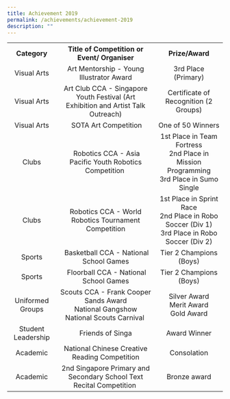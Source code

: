 ```yaml
---
title: Achievement 2019
permalink: /achievements/achievement-2019
description: ""
---
```

<table>
<tbody>
<tr>
<th style="text-align: center;">Category</th>
<th style="text-align: center;">Title of Competition or Event/ Organiser</th>
<th style="text-align: center;">Prize/Award</th>
</tr>
<tr>
<td style="text-align: center;">Visual Arts</td>
<td style="text-align: center;">Art Mentorship - Young Illustrator Award</td>
<td style="text-align: center;">3rd Place (Primary)</td>
</tr>
<tr>
<td style="text-align: center;">Visual Arts</td>
<td style="text-align: center;">Art Club CCA - Singapore Youth Festival (Art Exhibition and Artist Talk Outreach)</td>
<td style="text-align: center;">Certificate of Recognition (2 Groups)</td>
</tr>
<tr>
<td style="text-align: center;">Visual Arts</td>
<td style="text-align: center;">&nbsp;SOTA Art Competition</td>
<td style="text-align: center;">One of 50 Winners</td>
</tr>
<tr>
<td style="text-align: center;">Clubs</td>
<td style="text-align: center;">&nbsp;Robotics CCA - Asia Pacific Youth Robotics Competition&nbsp;</td>
<td style="text-align: center;">1st Place in Team Fortress<br />2nd Place in Mission Programming<br />3rd Place in Sumo Single</td>
</tr>
<tr>
<td style="text-align: center;">Clubs</td>
<td style="text-align: center;">Robotics CCA - World Robotics Tournament Competition</td>
<td style="text-align: center;">1st Place in Sprint Race<br />2nd Place in Robo Soccer (Div 1)<br />3rd Place in Robo Soccer (Div 2)</td>
</tr>
<tr>
<td style="text-align: center;">Sports</td>
<td style="text-align: center;">&nbsp;Basketball CCA - National School Games</td>
<td style="text-align: center;">Tier 2 Champions (Boys)</td>
</tr>
<tr>
<td style="text-align: center;">Sports</td>
<td style="text-align: center;">&nbsp;Floorball CCA - National School Games</td>
<td style="text-align: center;">Tier 2 Champions (Boys)</td>
</tr>
<tr>
<td style="text-align: center;">Uniformed Groups</td>
<td style="text-align: center;">Scouts CCA - Frank Cooper Sands Award<br />National Gangshow<br />National Scouts Carnival&nbsp;</td>
<td style="text-align: center;">Silver Award<br />Merit Award<br />Gold Award</td>
</tr>
<tr>
<td style="text-align: center;">Student Leadership</td>
<td style="text-align: center;">Friends of Singa</td>
<td style="text-align: center;">Award Winner</td>
</tr>
<tr>
<td style="text-align: center;">Academic</td>
<td style="text-align: center;">National Chinese Creative Reading Competition</td>
<td style="text-align: center;">Consolation</td>
</tr>
<tr>
<td style="text-align: center;">Academic</td>
<td style="text-align: center;">2nd Singapore Primary and Secondary School Text Recital Competition&nbsp;</td>
<td style="text-align: center;">Bronze award</td>
</tr>
</tbody>
</table>